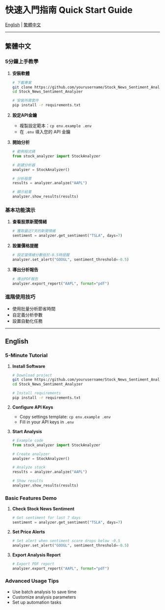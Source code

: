 # 快速入門指南 Quick Start Guide

[English](#english) | [繁體中文](#traditional-chinese)

---

<a name="traditional-chinese"></a>
## 繁體中文

### 5分鐘上手教學

1. **安裝軟體**
   ```bash
   # 下載專案
   git clone https://github.com/yourusername/Stock_News_Sentiment_Analyzer.git
   cd Stock_News_Sentiment_Analyzer

   # 安裝所需套件
   pip install -r requirements.txt
   ```

2. **設定API金鑰**
   - 複製設定範本：`cp env.example .env`
   - 在 `.env` 填入您的 API 金鑰

3. **開始分析**
   ```python
   # 範例程式碼
   from stock_analyzer import StockAnalyzer

   # 創建分析器
   analyzer = StockAnalyzer()

   # 分析股票
   results = analyzer.analyze("AAPL")
   
   # 顯示結果
   analyzer.show_results(results)
   ```

### 基本功能演示

1. **查看股票新聞情緒**
   ```python
   # 獲取最近7天的新聞情緒
   sentiment = analyzer.get_sentiment("TSLA", days=7)
   ```

2. **設置價格提醒**
   ```python
   # 設定當情緒分數低於-0.5時提醒
   analyzer.set_alert("GOOGL", sentiment_threshold=-0.5)
   ```

3. **導出分析報告**
   ```python
   # 導出PDF報告
   analyzer.export_report("AAPL", format="pdf")
   ```

### 進階使用技巧

- 使用批量分析節省時間
- 自定義分析參數
- 設置自動化任務

---

<a name="english"></a>
## English

### 5-Minute Tutorial

1. **Install Software**
   ```bash
   # Download project
   git clone https://github.com/yourusername/Stock_News_Sentiment_Analyzer.git
   cd Stock_News_Sentiment_Analyzer

   # Install requirements
   pip install -r requirements.txt
   ```

2. **Configure API Keys**
   - Copy settings template: `cp env.example .env`
   - Fill in your API keys in `.env`

3. **Start Analysis**
   ```python
   # Example code
   from stock_analyzer import StockAnalyzer

   # Create analyzer
   analyzer = StockAnalyzer()

   # Analyze stock
   results = analyzer.analyze("AAPL")
   
   # Show results
   analyzer.show_results(results)
   ```

### Basic Features Demo

1. **Check Stock News Sentiment**
   ```python
   # Get sentiment for last 7 days
   sentiment = analyzer.get_sentiment("TSLA", days=7)
   ```

2. **Set Price Alerts**
   ```python
   # Set alert when sentiment score drops below -0.5
   analyzer.set_alert("GOOGL", sentiment_threshold=-0.5)
   ```

3. **Export Analysis Report**
   ```python
   # Export PDF report
   analyzer.export_report("AAPL", format="pdf")
   ```

### Advanced Usage Tips

- Use batch analysis to save time
- Customize analysis parameters
- Set up automation tasks 